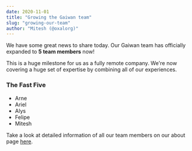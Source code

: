 ```yaml
---
date: 2020-11-01
title: "Growing the Gaiwan team"
slug: "growing-our-team"
author: "Mitesh (@oxalorg)"
---
```


We have some great news to share today. Our Gaiwan team has officially expanded
to **5 team members** now!

This is a huge milestone for us as a fully remote company. We're now covering 
a huge set of expertise by combining all of our experiences.

### The Fast Five

* Arne
* Ariel
* Alys
* Felipe
* Mitesh

Take a look at detailed information of all our team members on our about page [here](/about/).
